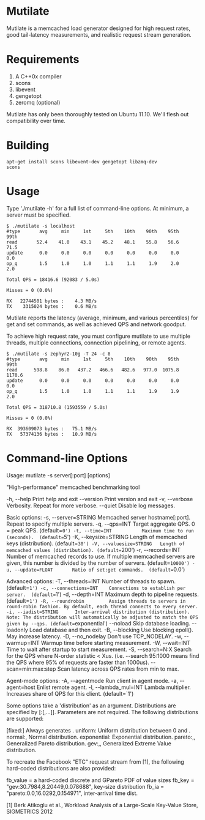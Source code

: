 Mutilate
========

Mutilate is a memcached load generator designed for high request
rates, good tail-latency measurements, and realistic request stream
generation.

Requirements
============

1. A C++0x compiler
2. scons
3. libevent
4. gengetopt
5. zeromq (optional)

Mutilate has only been thoroughly tested on Ubuntu 11.10.  We'll flesh
out compatibility over time.

Building
========

    apt-get install scons libevent-dev gengetopt libzmq-dev
    scons

Usage
=====

Type './mutilate -h' for a full list of command-line options.  At
minimum, a server must be specified.

    $ ./mutilate -s localhost
    #type       avg     min     1st     5th    10th    90th    95th    99th
    read       52.4    41.0    43.1    45.2    48.1    55.8    56.6    71.5
    update      0.0     0.0     0.0     0.0     0.0     0.0     0.0     0.0
    op_q        1.5     1.0     1.0     1.1     1.1     1.9     2.0     2.0
    
    Total QPS = 18416.6 (92083 / 5.0s)
    
    Misses = 0 (0.0%)
    
    RX   22744501 bytes :    4.3 MB/s
    TX    3315024 bytes :    0.6 MB/s

Mutilate reports the latency (average, minimum, and various
percentiles) for get and set commands, as well as achieved QPS and
network goodput.

To achieve high request rate, you must configure mutilate to use
multiple threads, multiple connections, connection pipelining, or
remote agents.

    $ ./mutilate -s zephyr2-10g -T 24 -c 8
    #type       avg     min     1st     5th    10th    90th    95th    99th
    read      598.8    86.0   437.2   466.6   482.6   977.0  1075.8  1170.6
    update      0.0     0.0     0.0     0.0     0.0     0.0     0.0     0.0
    op_q        1.5     1.0     1.0     1.1     1.1     1.9     1.9     2.0
    
    Total QPS = 318710.8 (1593559 / 5.0s)
    
    Misses = 0 (0.0%)
    
    RX  393609073 bytes :   75.1 MB/s
    TX   57374136 bytes :   10.9 MB/s

Command-line Options
====================
Usage: mutilate -s server[:port] [options]

"High-performance" memcached benchmarking tool

  -h, --help               Print help and exit
      --version            Print version and exit
  -v, --verbose            Verbosity. Repeat for more verbose.
      --quiet              Disable log messages.

Basic options:
  -s, --server=STRING      Memcached server hostname[:port].  Repeat to specify
                             multiple servers.
  -q, --qps=INT            Target aggregate QPS. 0 = peak QPS.  (default=`0')
  -t, --time=INT           Maximum time to run (seconds).  (default=`5')
  -K, --keysize=STRING     Length of memcached keys (distribution).
                             (default=`30')
  -V, --valuesize=STRING   Length of memcached values (distribution).
                             (default=`200')
  -r, --records=INT        Number of memcached records to use.  If multiple
                             memcached servers are given, this number is
                             divided by the number of servers.
                             (default=`10000')
  -u, --update=FLOAT       Ratio of set:get commands.  (default=`0.0')

Advanced options:
  -T, --threads=INT        Number of threads to spawn.  (default=`1')
  -c, --connections=INT    Connections to establish per server.  (default=`1')
  -d, --depth=INT          Maximum depth to pipeline requests.  (default=`1')
  -R, --roundrobin         Assign threads to servers in round-robin fashion.
                             By default, each thread connects to every server.
  -i, --iadist=STRING      Inter-arrival distribution (distribution).  Note:
                             The distribution will automatically be adjusted to
                             match the QPS given by --qps.
                             (default=`exponential')
      --noload             Skip database loading.
      --loadonly           Load database and then exit.
  -B, --blocking           Use blocking epoll().  May increase latency.
  -D, --no_nodelay         Don't use TCP_NODELAY.
  -w, --warmup=INT         Warmup time before starting measurement.
  -W, --wait=INT           Time to wait after startup to start measurement.
  -S, --search=N:X         Search for the QPS where N-order statistic < Xus.
                             (i.e. --search 95:1000 means find the QPS where
                             95% of requests are faster than 1000us).
      --scan=min:max:step  Scan latency across QPS rates from min to max.

Agent-mode options:
  -A, --agentmode          Run client in agent mode.
  -a, --agent=host         Enlist remote agent.
  -l, --lambda_mul=INT     Lambda multiplier.  Increases share of QPS for this
                             client.  (default=`1')

Some options take a 'distribution' as an argument.
Distributions are specified by <distribution>[:<param1>[,...]].
Parameters are not required.  The following distributions are supported:

   [fixed:]<value>              Always generates <value>.
   uniform:<max>                Uniform distribution between 0 and <max>.
   normal:<mean>,<sd>           Normal distribution.
   exponential:<lambda>         Exponential distribution.
   pareto:<loc>,<scale>,<shape> Generalized Pareto distribution.
   gev:<loc>,<scale>,<shape>    Generalized Extreme Value distribution.

   To recreate the Facebook "ETC" request stream from [1], the
   following hard-coded distributions are also provided:

   fb_value   = a hard-coded discrete and GPareto PDF of value sizes
   fb_key     = "gev:30.7984,8.20449,0.078688", key-size distribution
   fb_ia      = "pareto:0.0,16.0292,0.154971", inter-arrival time dist.

[1] Berk Atikoglu et al., Workload Analysis of a Large-Scale Key-Value Store,
    SIGMETRICS 2012
